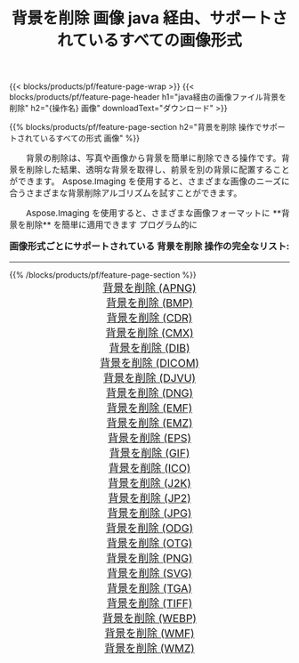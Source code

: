 ﻿---
title: 背景を削除 画像 java 経由、サポートされているすべての画像形式 
weight: 3920
url: /ja/java/remove-background/ 
lang: ja
langdirlevel: 2
locales: zh-hans,ja,it,ru,de,es,fr,nl,id,lt,pl,pt,vi,tr,ko,zh-hant,ar,hi,th,sv,cs,uk,he
description: Aspose.Imaging を使用すると、java 経由で簡単に 背景を削除 イメージを作成できます
---

{{< blocks/products/pf/feature-page-wrap >}}
{{< blocks/products/pf/feature-page-header h1="java経由の画像ファイル背景を削除" h2="{操作名} 画像" downloadText="ダウンロード" >}}


{{% blocks/products/pf/feature-page-section  h2="背景を削除 操作でサポートされているすべての形式 画像" %}}
<p align="justify" style="text-indent:2em;font-size:15px;">
背景の削除は、写真や画像から背景を簡単に削除できる操作です。背景を削除した結果、透明な背景を取得し、前景を別の背景に配置することができます。 Aspose.Imaging を使用すると、さまざまな画像のニーズに合うさまざまな背景削除アルゴリズムを試すことができます。
</p>
<p align="justify" style="text-indent:2em;font-size:15px;">
Aspose.Imaging を使用すると、さまざまな画像フォーマットに **背景を削除** を簡単に適用できます プログラム的に
</p>
<h3 style="margin-top:16px;">
画像形式ごとにサポートされている 背景を削除 操作の完全なリスト:
</h3>
<hr/>
{{% /blocks/products/pf/feature-page-section %}}
<div class="container-fluid productfamilypage bg-gray">
    <div class="convertypes bg-gray agp-content section">
        <div class="container">
		<div class="row other-converters" style="gap: 10px;font-size: 19px;text-align:center;">
		    <div class='col-md-3 other-converter remove-lp remove-rp'><a href="/imaging/ja/java/remove-background/apng/" style="padding:15px;">背景を削除 (APNG)</a></div><div class='col-md-3 other-converter remove-lp remove-rp'><a href="/imaging/ja/java/remove-background/bmp/" style="padding:15px;">背景を削除 (BMP)</a></div><div class='col-md-3 other-converter remove-lp remove-rp'><a href="/imaging/ja/java/remove-background/cdr/" style="padding:15px;">背景を削除 (CDR)</a></div><div class='col-md-3 other-converter remove-lp remove-rp'><a href="/imaging/ja/java/remove-background/cmx/" style="padding:15px;">背景を削除 (CMX)</a></div><div class='col-md-3 other-converter remove-lp remove-rp'><a href="/imaging/ja/java/remove-background/dib/" style="padding:15px;">背景を削除 (DIB)</a></div><div class='col-md-3 other-converter remove-lp remove-rp'><a href="/imaging/ja/java/remove-background/dicom/" style="padding:15px;">背景を削除 (DICOM)</a></div><div class='col-md-3 other-converter remove-lp remove-rp'><a href="/imaging/ja/java/remove-background/djvu/" style="padding:15px;">背景を削除 (DJVU)</a></div><div class='col-md-3 other-converter remove-lp remove-rp'><a href="/imaging/ja/java/remove-background/dng/" style="padding:15px;">背景を削除 (DNG)</a></div><div class='col-md-3 other-converter remove-lp remove-rp'><a href="/imaging/ja/java/remove-background/emf/" style="padding:15px;">背景を削除 (EMF)</a></div><div class='col-md-3 other-converter remove-lp remove-rp'><a href="/imaging/ja/java/remove-background/emz/" style="padding:15px;">背景を削除 (EMZ)</a></div><div class='col-md-3 other-converter remove-lp remove-rp'><a href="/imaging/ja/java/remove-background/eps/" style="padding:15px;">背景を削除 (EPS)</a></div><div class='col-md-3 other-converter remove-lp remove-rp'><a href="/imaging/ja/java/remove-background/gif/" style="padding:15px;">背景を削除 (GIF)</a></div><div class='col-md-3 other-converter remove-lp remove-rp'><a href="/imaging/ja/java/remove-background/ico/" style="padding:15px;">背景を削除 (ICO)</a></div><div class='col-md-3 other-converter remove-lp remove-rp'><a href="/imaging/ja/java/remove-background/j2k/" style="padding:15px;">背景を削除 (J2K)</a></div><div class='col-md-3 other-converter remove-lp remove-rp'><a href="/imaging/ja/java/remove-background/jp2/" style="padding:15px;">背景を削除 (JP2)</a></div><div class='col-md-3 other-converter remove-lp remove-rp'><a href="/imaging/ja/java/remove-background/jpg/" style="padding:15px;">背景を削除 (JPG)</a></div><div class='col-md-3 other-converter remove-lp remove-rp'><a href="/imaging/ja/java/remove-background/odg/" style="padding:15px;">背景を削除 (ODG)</a></div><div class='col-md-3 other-converter remove-lp remove-rp'><a href="/imaging/ja/java/remove-background/otg/" style="padding:15px;">背景を削除 (OTG)</a></div><div class='col-md-3 other-converter remove-lp remove-rp'><a href="/imaging/ja/java/remove-background/png/" style="padding:15px;">背景を削除 (PNG)</a></div><div class='col-md-3 other-converter remove-lp remove-rp'><a href="/imaging/ja/java/remove-background/svg/" style="padding:15px;">背景を削除 (SVG)</a></div><div class='col-md-3 other-converter remove-lp remove-rp'><a href="/imaging/ja/java/remove-background/tga/" style="padding:15px;">背景を削除 (TGA)</a></div><div class='col-md-3 other-converter remove-lp remove-rp'><a href="/imaging/ja/java/remove-background/tiff/" style="padding:15px;">背景を削除 (TIFF)</a></div><div class='col-md-3 other-converter remove-lp remove-rp'><a href="/imaging/ja/java/remove-background/webp/" style="padding:15px;">背景を削除 (WEBP)</a></div><div class='col-md-3 other-converter remove-lp remove-rp'><a href="/imaging/ja/java/remove-background/wmf/" style="padding:15px;">背景を削除 (WMF)</a></div><div class='col-md-3 other-converter remove-lp remove-rp'><a href="/imaging/ja/java/remove-background/wmz/" style="padding:15px;">背景を削除 (WMZ)</a></div>
                </div>
        </div>
    </div>
</div>
<br/>
